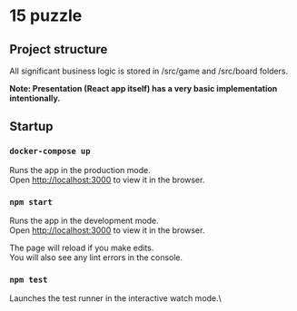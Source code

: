 # 15 puzzle

## Project structure

All significant business logic is stored in /src/game and /src/board folders.

**Note: Presentation (React app itself) has a very basic implementation intentionally.**

## Startup

### `docker-compose up`

Runs the app in the production mode.\
Open [http://localhost:3000](http://localhost:3000) to view it in the browser.

### `npm start`

Runs the app in the development mode.\
Open [http://localhost:3000](http://localhost:3000) to view it in the browser.

The page will reload if you make edits.\
You will also see any lint errors in the console.

### `npm test`

Launches the test runner in the interactive watch mode.\
